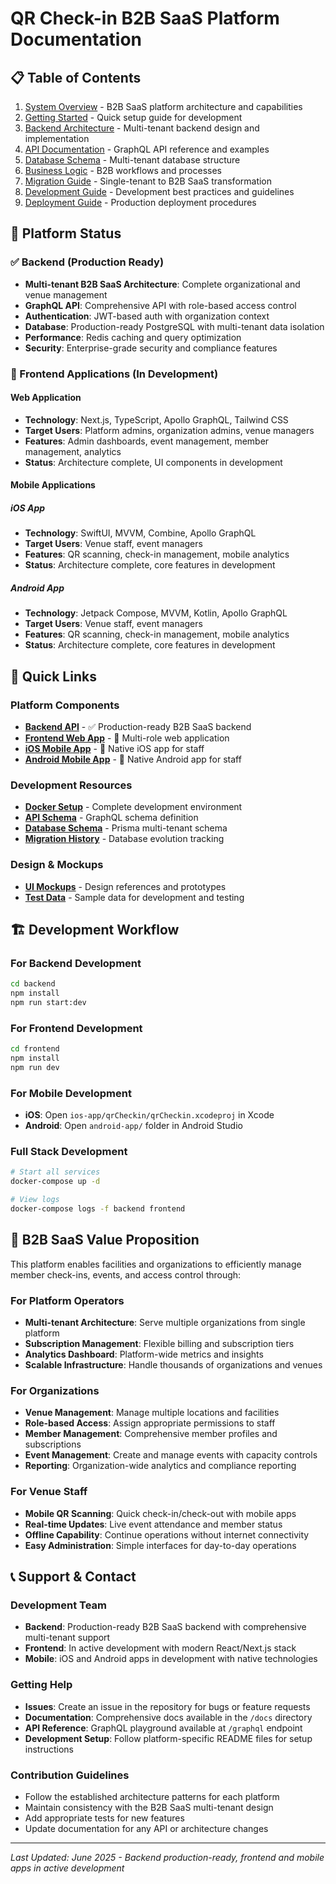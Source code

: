# QR Check-in B2B SaaS Platform Documentation

## 📋 Table of Contents

1. [System Overview](./overview.md) - B2B SaaS platform architecture and capabilities
2. [Getting Started](./getting-started.md) - Quick setup guide for development
3. [Backend Architecture](./architecture.md) - Multi-tenant backend design and implementation
4. [API Documentation](./api-design.md) - GraphQL API reference and examples
5. [Database Schema](./database-design.md) - Multi-tenant database structure
6. [Business Logic](./business-logic.md) - B2B workflows and processes
7. [Migration Guide](./migration-plan.md) - Single-tenant to B2B SaaS transformation
8. [Development Guide](./development.md) - Development best practices and guidelines
9. [Deployment Guide](./deployment.md) - Production deployment procedures

## 🚀 Platform Status

### ✅ Backend (Production Ready)
- **Multi-tenant B2B SaaS Architecture**: Complete organizational and venue management
- **GraphQL API**: Comprehensive API with role-based access control
- **Authentication**: JWT-based auth with organization context
- **Database**: Production-ready PostgreSQL with multi-tenant data isolation
- **Performance**: Redis caching and query optimization
- **Security**: Enterprise-grade security and compliance features

### 🔄 Frontend Applications (In Development)

#### Web Application
- **Technology**: Next.js, TypeScript, Apollo GraphQL, Tailwind CSS
- **Target Users**: Platform admins, organization admins, venue managers
- **Features**: Admin dashboards, event management, member management, analytics
- **Status**: Architecture complete, UI components in development

#### Mobile Applications

##### iOS App
- **Technology**: SwiftUI, MVVM, Combine, Apollo GraphQL
- **Target Users**: Venue staff, event managers
- **Features**: QR scanning, check-in management, mobile analytics
- **Status**: Architecture complete, core features in development

##### Android App  
- **Technology**: Jetpack Compose, MVVM, Kotlin, Apollo GraphQL
- **Target Users**: Venue staff, event managers
- **Features**: QR scanning, check-in management, mobile analytics
- **Status**: Architecture complete, core features in development

## 🔗 Quick Links

### Platform Components
- [**Backend API**](../backend/README.md) - ✅ Production-ready B2B SaaS backend
- [**Frontend Web App**](../frontend/README.md) - 🔄 Multi-role web application
- [**iOS Mobile App**](../ios-app/README.md) - 🔄 Native iOS app for staff
- [**Android Mobile App**](../android-app/README.md) - 🔄 Native Android app for staff

### Development Resources
- [**Docker Setup**](../docker-compose.yml) - Complete development environment
- [**API Schema**](../backend/src/schema.gql) - GraphQL schema definition
- [**Database Schema**](../backend/prisma/schema.prisma) - Prisma multi-tenant schema
- [**Migration History**](../backend/prisma/migrations/) - Database evolution tracking

### Design & Mockups
- [**UI Mockups**](../mock/design/) - Design references and prototypes
- [**Test Data**](../mock/data/) - Sample data for development and testing

## 🏗️ Development Workflow

### For Backend Development
```bash
cd backend
npm install
npm run start:dev
```

### For Frontend Development
```bash
cd frontend
npm install
npm run dev
```

### For Mobile Development
- **iOS**: Open `ios-app/qrCheckin/qrCheckin.xcodeproj` in Xcode
- **Android**: Open `android-app/` folder in Android Studio

### Full Stack Development
```bash
# Start all services
docker-compose up -d

# View logs
docker-compose logs -f backend frontend
```

## 🎯 B2B SaaS Value Proposition

This platform enables facilities and organizations to efficiently manage member check-ins, events, and access control through:

### For Platform Operators
- **Multi-tenant Architecture**: Serve multiple organizations from single platform
- **Subscription Management**: Flexible billing and subscription tiers
- **Analytics Dashboard**: Platform-wide metrics and insights
- **Scalable Infrastructure**: Handle thousands of organizations and venues

### For Organizations
- **Venue Management**: Manage multiple locations and facilities
- **Role-based Access**: Assign appropriate permissions to staff
- **Member Management**: Comprehensive member profiles and subscriptions
- **Event Management**: Create and manage events with capacity controls
- **Reporting**: Organization-wide analytics and compliance reporting

### For Venue Staff
- **Mobile QR Scanning**: Quick check-in/check-out with mobile apps
- **Real-time Updates**: Live event attendance and member status
- **Offline Capability**: Continue operations without internet connectivity
- **Easy Administration**: Simple interfaces for day-to-day operations

## 📞 Support & Contact

### Development Team
- **Backend**: Production-ready B2B SaaS backend with comprehensive multi-tenant support
- **Frontend**: In active development with modern React/Next.js stack
- **Mobile**: iOS and Android apps in development with native technologies

### Getting Help
- **Issues**: Create an issue in the repository for bugs or feature requests
- **Documentation**: Comprehensive docs available in the `/docs` directory
- **API Reference**: GraphQL playground available at `/graphql` endpoint
- **Development Setup**: Follow platform-specific README files for setup instructions

### Contribution Guidelines
- Follow the established architecture patterns for each platform
- Maintain consistency with the B2B SaaS multi-tenant design
- Add appropriate tests for new features
- Update documentation for any API or architecture changes

---

*Last Updated: June 2025 - Backend production-ready, frontend and mobile apps in active development*